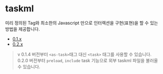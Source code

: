 # taskml

미리 정의된 Tag와 최소한의 Javascript 만으로 인터렉션을 구현(표현)을 할 수 있는 방법을 제공합니다.

* [0.1.x](./doc/0.1.x/index)
* [0.2.x](./doc/0.2.x/index)

> v 0.1.4 버전부터 `<as-task>`태그 대신 `<task>` 태그를 사용할 수 있습니다.  
> 0.2.0 버전부터 `preload`, `include` task 기능으로 외부 taskml 파일을 불러올 수 있습니다.
